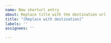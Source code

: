 ```yaml
---
name: New shorturl entry
about: Replace title with the destination url
title: "[Replace with destination]"
labels: ''
assignees: ''

---
```



